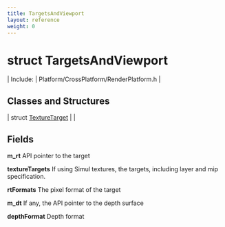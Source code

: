 ```yaml
---
title: TargetsAndViewport
layout: reference
weight: 0
---
```

struct TargetsAndViewport
===

| Include: | Platform/CrossPlatform/RenderPlatform.h |



Classes and Structures
---

| struct [TextureTarget](targetsandviewport/texturetarget) |  |



Fields
---

**m_rt**  API pointer to the target

**textureTargets**  If using Simul textures, the targets, including layer and mip specification.

**rtFormats**  The pixel format of the target

**m_dt**  If any, the API pointer to the depth surface

**depthFormat**  Depth format
